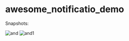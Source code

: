 # awesome_notificatio_demo

Snapshots:

![and](https://github.com/rohan0110/MAD_Lab_Assignment1/assets/110125066/9d5ec0a4-5cac-4355-b8a3-b25b145ff973)
![and1](https://github.com/rohan0110/MAD_Lab_Assignment1/assets/110125066/69f527c0-b61c-4471-8272-8e07abfe76a8)
